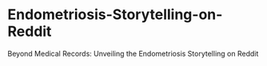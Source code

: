 # Endometriosis-Storytelling-on-Reddit
Beyond Medical Records: Unveiling the Endometriosis Storytelling on Reddit
